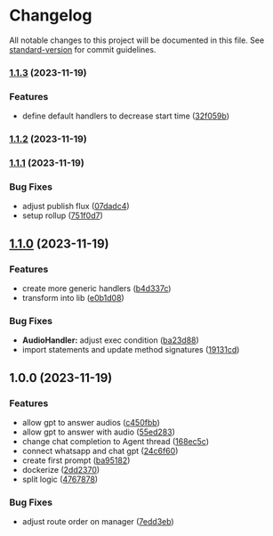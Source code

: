# Changelog

All notable changes to this project will be documented in this file. See [standard-version](https://github.com/conventional-changelog/standard-version) for commit guidelines.

### [1.1.3](https://github.com/gabrielh-silvestre/s1-agents/compare/v1.1.2...v1.1.3) (2023-11-19)


### Features

* define default handlers to decrease start time ([32f059b](https://github.com/gabrielh-silvestre/s1-agents/commit/32f059bf2e61c272895eab5eeca8abd892bc12fe))

### [1.1.2](https://github.com/gabrielh-silvestre/s1-agents/compare/v1.1.1...v1.1.2) (2023-11-19)

### [1.1.1](https://github.com/gabrielh-silvestre/s1-agents/compare/v1.1.0...v1.1.1) (2023-11-19)


### Bug Fixes

* adjust publish flux ([07dadc4](https://github.com/gabrielh-silvestre/s1-agents/commit/07dadc4427b0f9e35b3a4698e0d2ca8717612d87))
* setup rollup ([751f0d7](https://github.com/gabrielh-silvestre/s1-agents/commit/751f0d72dd53e8abc69b6a37d0936fdb47c2f619))

## [1.1.0](https://github.com/gabrielh-silvestre/s1-agents/compare/v1.0.0...v1.1.0) (2023-11-19)


### Features

* create more generic handlers ([b4d337c](https://github.com/gabrielh-silvestre/s1-agents/commit/b4d337c6661bef53c53e64f1bf7202497b036b41))
* transform into lib ([e0b1d08](https://github.com/gabrielh-silvestre/s1-agents/commit/e0b1d0816cc91e8f9cc3c8ed053b010f3c3ec96e))


### Bug Fixes

* **AudioHandler:** adjust exec condition ([ba23d88](https://github.com/gabrielh-silvestre/s1-agents/commit/ba23d88b61f70a4dac0fd3b9442d6d94e6f71824))
* import statements and update method signatures ([19131cd](https://github.com/gabrielh-silvestre/s1-agents/commit/19131cd4f20a185b254f996e37dabfa1aad37040))

## 1.0.0 (2023-11-19)


### Features

* allow gpt to answer audios ([c450fbb](https://github.com/gabrielh-silvestre/s1-agents/commit/c450fbb44b1737692e91cd1bd8149eedcd7137c8))
* allow gpt to answer with audio ([55ed283](https://github.com/gabrielh-silvestre/s1-agents/commit/55ed283eac071f6b523b1519089fec41b271c48a))
* change chat completion to Agent thread ([168ec5c](https://github.com/gabrielh-silvestre/s1-agents/commit/168ec5c62619ca04ed61454b3098cb014d8cd158))
* connect whatsapp and chat gpt ([24c6f60](https://github.com/gabrielh-silvestre/s1-agents/commit/24c6f602d0a23d437e6b9bbeb4cb591160d66af5))
* create first prompt ([ba95182](https://github.com/gabrielh-silvestre/s1-agents/commit/ba95182b3844e98860138db3d8eeb392463d7ee7))
* dockerize ([2dd2370](https://github.com/gabrielh-silvestre/s1-agents/commit/2dd237094cba40a4b6980503a682be131705ebad))
* split logic ([4767878](https://github.com/gabrielh-silvestre/s1-agents/commit/47678789e4db41f14b18dad537f9a4d538911e15))


### Bug Fixes

* adjust route order on manager ([7edd3eb](https://github.com/gabrielh-silvestre/s1-agents/commit/7edd3eb67490b9981f6fe1320887a447242b4cf2))
